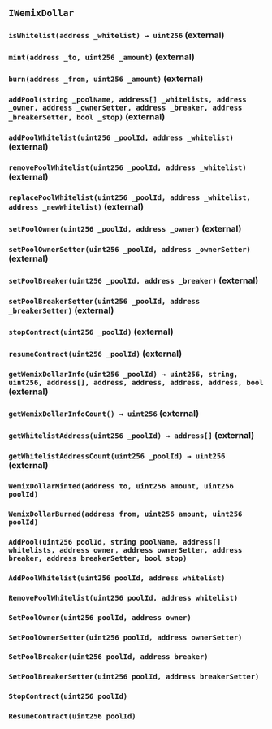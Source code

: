 ## `IWemixDollar`






### `isWhitelist(address _whitelist) → uint256` (external)





### `mint(address _to, uint256 _amount)` (external)





### `burn(address _from, uint256 _amount)` (external)





### `addPool(string _poolName, address[] _whitelists, address _owner, address _ownerSetter, address _breaker, address _breakerSetter, bool _stop)` (external)





### `addPoolWhitelist(uint256 _poolId, address _whitelist)` (external)





### `removePoolWhitelist(uint256 _poolId, address _whitelist)` (external)





### `replacePoolWhitelist(uint256 _poolId, address _whitelist, address _newWhitelist)` (external)





### `setPoolOwner(uint256 _poolId, address _owner)` (external)





### `setPoolOwnerSetter(uint256 _poolId, address _ownerSetter)` (external)





### `setPoolBreaker(uint256 _poolId, address _breaker)` (external)





### `setPoolBreakerSetter(uint256 _poolId, address _breakerSetter)` (external)





### `stopContract(uint256 _poolId)` (external)





### `resumeContract(uint256 _poolId)` (external)





### `getWemixDollarInfo(uint256 _poolId) → uint256, string, uint256, address[], address, address, address, address, bool` (external)





### `getWemixDollarInfoCount() → uint256` (external)





### `getWhitelistAddress(uint256 _poolId) → address[]` (external)





### `getWhitelistAddressCount(uint256 _poolId) → uint256` (external)






### `WemixDollarMinted(address to, uint256 amount, uint256 poolId)`





### `WemixDollarBurned(address from, uint256 amount, uint256 poolId)`





### `AddPool(uint256 poolId, string poolName, address[] whitelists, address owner, address ownerSetter, address breaker, address breakerSetter, bool stop)`





### `AddPoolWhitelist(uint256 poolId, address whitelist)`





### `RemovePoolWhitelist(uint256 poolId, address whitelist)`





### `SetPoolOwner(uint256 poolId, address owner)`





### `SetPoolOwnerSetter(uint256 poolId, address ownerSetter)`





### `SetPoolBreaker(uint256 poolId, address breaker)`





### `SetPoolBreakerSetter(uint256 poolId, address breakerSetter)`





### `StopContract(uint256 poolId)`





### `ResumeContract(uint256 poolId)`





